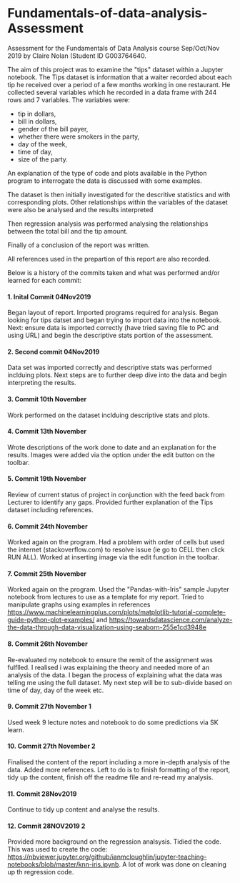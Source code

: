 # Fundamentals-of-data-analysis-Assessment

Assessment for the Fundamentals of Data Analysis course Sep/Oct/Nov 2019 by Claire Nolan (Student ID G003764640.

The aim of this project was to examine the "tips" dataset within a Jupyter notebook. The Tips dataset is information that a waiter recorded about each tip he received over a period of a few months working in one restaurant. He collected several variables which he recorded in a data frame with 244 rows and 7 variables. The variables were:

- tip in dollars,
- bill in dollars,
- gender of the bill payer,
- whether there were smokers in the party,
- day of the week,
- time of day,
- size of the party.

An explanation of the type of code and plots available in the Python program to interrogate the data is discussed with some examples.

The dataset is then initially investigated for the descritive statistics and with corresponding plots. Other relationships within the variables of the dataset were also be analysed and the results interpreted

Then regression analysis was performed analysing the relationships between the total bill and the tip amount.

Finally of a conclusion of the report was written.

All references used in the prepartion of this report are also recorded.

Below is a history of the commits taken and what was performed and/or learned for each commit:

#### 1. Inital Commit 04Nov2019
Began layout of report. Imported programs required for analysis. Began looking for tips datset and began trying to import data into the notebook.
Next: ensure data is imported correctly (have tried saving file to PC and using URL) and begin the descriptive stats portion of the assessment.

#### 2. Second commit 04Nov2019
Data set was imported correctly and descriptive stats was performed inclduing plots.
Next steps are to further deep dive into the data and begin interpreting the results.

#### 3. Commit 10th November
Work performed on the dataset inclduing descriptive stats and plots.

#### 4. Commit 13th November
Wrote descriptions of the work done to date and an explanation for the results. Images were added via the <insert image> option under the edit button on the toolbar.

#### 5. Commit 19th November
Review of current status of project in conjunction with the feed back from Lecturer to identify any gaps. Provided further explanation of the Tips dataset including references.

#### 6. Commit 24th November
Worked again on the program. Had a problem with order of cells but used the internet (stackoverflow.com) to resolve issue (ie go to CELL then click RUN ALL). Worked at inserting image via the edit function in the toolbar.

#### 7. Commit 25th November
Worked again on the program. Used the "Pandas-with-Iris" sample Jupyter notebook from lectures to use as a template for my report. Tried to manipulate graphs using examples in references https://www.machinelearningplus.com/plots/matplotlib-tutorial-complete-guide-python-plot-examples/ and https://towardsdatascience.com/analyze-the-data-through-data-visualization-using-seaborn-255e1cd3948e

#### 8. Commit 26th November
Re-evaluated my notebook to ensure the remit of the assignment was fulflled. I realised i was explaining the theory and needed more of an analysis of the data. I began the process of explaining what the data was telling me using the full dataset. My next step will be to sub-divide based on time of day, day of the week etc.

#### 9. Commit 27th November 1
Used week 9 lecture notes and notebook to do some predictions via SK learn.

#### 10. Commit 27th November 2
Finalised the content of the report including a more in-depth analysis of the data. Added more references. Left to do is to finish formatting of the report, tidy up the content, finish off the readme file and re-read my analysis.

#### 11. Commit 28Nov2019
Continue to tidy up content and analyse the results.

#### 12. Commit 28NOV2019 2
Provided more background on the regression analsysis. Tidied the code. This was used to create the code: https://nbviewer.jupyter.org/github/ianmcloughlin/jupyter-teaching-notebooks/blob/master/knn-iris.ipynb.
A lot of work was done on cleaning up th regression code.

